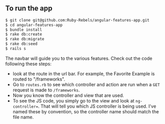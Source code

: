 ## To run the app

```bash
$ git clone git@github.com:Ruby-Rebels/angular-features-app.git
$ cd angular-features-app
$ bundle install
$ rake db:create
$ rake db:migrate
$ rake db:seed
$ rails s
```

The navbar will guide you to the various features. Check out the code following these steps:
* look at the route in the url bar. For example, the Favorite Example is routed to "/frameworks".
* Go to `routes.rb` to see which controller and action are run when a `GET` request is made to `/frameworks`.
* Now you know the controller and view that are used.
* To see the JS code, you simply go to the view and look at `ng-controller=`. That will tell you which JS controller is being used. I've named these by convention, so the controller name should match the file name.

